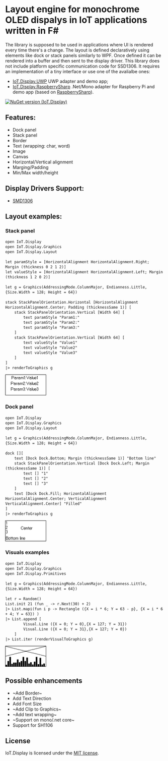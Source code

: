 # Layout engine for monochrome OLED dispalys in IoT applications written in F#
The library is supposed to be used in applications where UI is rendered every time there's a change. The layout is defined declaratively using elements like dock or stack panels similarly to WPF. Once defined it can be rendered into a buffer and then sent to the display driver. This library does not include platform specific communication code for SSD1306. It requires an implementation of a tiny interface or use one of the avalialbe ones:
- [IoT.Display.UWP](https://github.com/serhiiz/IoT.Display.UWP) UWP adapter and demo app;
- [IoT.Display.RaspberrySharp](https://github.com/serhiiz/IoT.Display.RaspberrySharp) .Net/Mono adapter for Raspberry Pi and demo app (based on [RaspberrySharp](https://github.com/JTrotta/RaspberrySharp)).

[![NuGet version (IoT.Display)](https://img.shields.io/nuget/v/IoT.Display.svg?style=flat-square)](https://www.nuget.org/packages/IoT.Display/)

## Features:
- Dock panel
- Stack panel
- Border
- Text (wrapping: char, word)
- Image
- Canvas
- Horizontal/Vertical alignment
- Marging/Padding
- Min/Max width/height

## Display Drivers Support:
- [SMD1306](https://cdn-shop.adafruit.com/datasheets/SSD1306.pdf)

## Layout examples:
### Stack panel
```F#
open IoT.Display
open IoT.Display.Graphics
open IoT.Display.Layout

let paramStyle = [HorizontalAlignment HorizontalAlignment.Right; Margin (thickness 0 2 1 2)]
let valueStyle = [HorizontalAlignment HorizontalAlignment.Left; Margin (thickness 1 2 0 2)]

let g = Graphics(AddressingMode.ColumnMajor, Endianness.Little, {Size.Width = 128; Height = 64})

stack StackPanelOrientation.Horizontal [HorizontalAlignment HorizontalAlignment.Center; Padding (thicknessSame 1)] [
    stack StackPanelOrientation.Vertical [Width 64] [
        text paramStyle "Param1:"
        text paramStyle "Param2:"
        text paramStyle "Param3:"
    ]
    stack StackPanelOrientation.Vertical [Width 64] [
        text valueStyle "Value1"
        text valueStyle "Value2"
        text valueStyle "Value3"
    ]
]
|> renderToGraphics g
```
![Stack example rendered to 128x64 buffer](https://raw.githubusercontent.com/serhiiz/IoT.Display/master/Docs/Images/stack.bmp)

### Dock panel
```F#
open IoT.Display
open IoT.Display.Graphics
open IoT.Display.Layout

let g = Graphics(AddressingMode.ColumnMajor, Endianness.Little, {Size.Width = 128; Height = 64})

dock [][
    text [Dock Dock.Bottom; Margin (thicknessSame 1)] "Bottom line"
    stack StackPanelOrientation.Vertical [Dock Dock.Left; Margin (thicknessSame 1)] [
        text [] "1"
        text [] "2"
        text [] "3"
    ]
    text [Dock Dock.Fill; HorizontalAlignment HorizontalAlignment.Center; VerticalAlignment VerticalAlignment.Center] "Filled"
]
|> renderToGraphics g
```
![Dock example rendered to 128x64 buffer](https://raw.githubusercontent.com/serhiiz/IoT.Display/master/Docs/Images/dock.bmp)

### Visuals examples
```F#
open IoT.Display
open IoT.Display.Graphics
open IoT.Display.Primitives

let g = Graphics(AddressingMode.ColumnMajor, Endianness.Little, {Size.Width = 128; Height = 64})

let r = Random()
List.init 21 (fun _ -> r.Next(30) + 2)
|> List.mapi(fun i p -> Rectangle ({X = i * 6; Y = 63 - p}, {X = i * 6 + 4; Y = 63}) )
|> List.append [
        Visual.Line ({X = 0; Y = 0},{X = 127; Y = 31})
        Visual.Line ({X = 0; Y = 31},{X = 127; Y = 0})
    ]
|> List.iter (renderVisualToGraphics g)
```
![Visuals example rendered to 128x64 buffer](https://raw.githubusercontent.com/serhiiz/IoT.Display/master/Docs/Images/visuals.bmp)

## Possible enhancements
- ~Add Border~
- Add Text Direction
- Add Font Size
- ~Add Clip to Graphics~
- ~Add text wrapping~
- ~Support on mono/.net core~
- Support for SH1106

## License
IoT.Display is licensed under the [MIT license](LICENSE).
